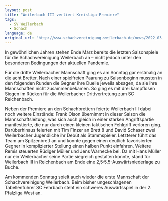 ```yaml
---
layout: post
title: "Weilerbach III verliert Kreisliga-Premiere"
tags:
  - SV Weilerbach
  - Schach
language: de
original_url: "http://www.schachvereinigung-weilerbach.de/news/2022_03_27.html"
---
```


In gewöhnlichen Jahren stehen Ende März bereits die letzten Saisonspiele für die Schachvereinigung Weilerbach an – nicht jedoch unter den besonderen Bedingungen der aktuellen Pandemie.
<!--more-->
Für die dritte Weilerbacher Mannschaft ging es am Sonntag gar erstmalig an die acht Bretter. Nach einer spielfreien Paarung zu Saisonbeginn mussten in den folgenden Runden die Gegner ihre Duelle jeweils absagen, da sie ihre Mannschaften nicht zusammenbekamen. So ging es mit drei kampflosen Siegen im Rücken für die Weilerbacher Drittvertretung zum SC Reichenbach.

Neben der Premiere an den Schachbrettern feierte Weilerbach III dabei noch weitere Einstände: Frank Olson übernimmt in dieser Saison die Mannschaftsleitung, was sich auch gleich in einer starken Angriffspartie manifestierte, die nur durch einen kleinen taktischen Fehlgriff verloren ging. Darüberhinaus feierten mit Tim Finzer an Brett 8 und David Schaser zwei Weilerbacher Jugendliche ihr Debüt als Stammspieler. Letzterer führt das Team am Spitzenbrett an und konnte gegen einen deutlich favorisierten Gegner in komplizierter Stellung einen halben Punkt einfahren. Weitere Remis steuerten Rüdiger Müller und Jens Warnecke bei. Da mit Hans Müller nur ein Weilerbacher seine Partie siegreich gestalten konnte, stand für Weilerbach III in Reichenbach am Ende eine 2,5:5,5-Auswärtsniederlage zu Buche.

Am kommenden Sonntag spielt auch wieder die erste Mannschaft der Schachvereinigung Weilerbach. Beim bisher ungeschlagenen Tabellenführer SC Fehrbach steht ein schweres Auswärtsspiel in der 2. Pfalzliga West an.

